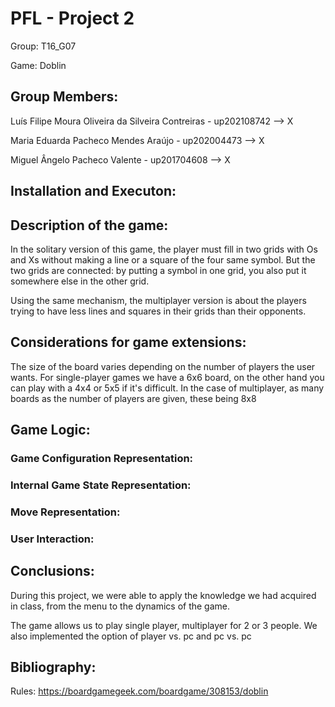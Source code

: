 # PFL - Project 2

Group: T16_G07

Game: Doblin


## Group Members:
Luís Filipe Moura Oliveira da Silveira Contreiras - up202108742 --> X

Maria Eduarda Pacheco Mendes Araújo - up202004473 --> X

Miguel Ângelo Pacheco Valente - up201704608 --> X


## Installation and Executon:



## Description of the game:
In the solitary version of this game, the player must fill in two grids with Os and Xs without making a line or a square of the four same symbol. But the two grids are connected: by putting a symbol in one grid, you also put it somewhere else in the other grid.

Using the same mechanism, the multiplayer version is about the players trying to have less lines and squares in their grids than their opponents.


## Considerations for game extensions:
The size of the board varies depending on the number of players the user wants. For single-player games we have a 6x6 board, on the other hand you can play with a 4x4 or 5x5 if it's difficult. In the case of multiplayer, as many boards as the number of players are given, these being 8x8


## Game Logic:
### Game Configuration Representation:



### Internal Game State Representation:



### Move Representation:



### User Interaction:



## Conclusions:
During this project, we were able to apply the knowledge we had acquired in class, from the menu to the dynamics of the game.

The game allows us to play single player, multiplayer for 2 or 3 people. We also implemented the option of player vs. pc and pc vs. pc

## Bibliography:
Rules: https://boardgamegeek.com/boardgame/308153/doblin